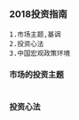 ### 2018投资指南
```text
1.市场主题,基调
2.投资心法
3.中国宏观政策环境
```
#### 市场的投资主题
```text

```
#### 投资心法
```text

```










